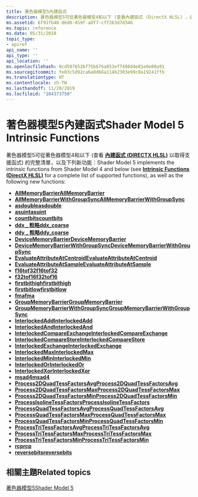 ```yaml
---
title: 著色器模型5內建函式
description: 著色器模型5可從著色器模型4和以下 (查看內建函式 (DirectX HLSL) ，以取得支援函式的完整清單) 以及下列新功能
ms.assetid: 6f91fb40-d6d0-459f-adf7-cff263d7d346
ms.topic: reference
ms.date: 05/31/2018
topic_type:
- apiref
api_name: ''
api_type: ''
api_location: ''
ms.openlocfilehash: 0cd5976526f75b676a853ef7480d4e81e0e00a91
ms.sourcegitcommit: fe03c5d92ca6a0d66a114b2303e99c0a19241ffb
ms.translationtype: HT
ms.contentlocale: zh-TW
ms.lasthandoff: 11/20/2019
ms.locfileid: "104373750"
---
```

# <a name="shader-model-5-intrinsic-functions"></a><span data-ttu-id="c3538-103">著色器模型5內建函式</span><span class="sxs-lookup"><span data-stu-id="c3538-103">Shader Model 5 Intrinsic Functions</span></span>

<span data-ttu-id="c3538-104">著色器模型5可從著色器模型4和以下 (查看 [**內建函式 (DIRECTX HLSL)**](dx-graphics-hlsl-intrinsic-functions.md) 以取得支援函式) 的完整清單，以及下列新功能：</span><span class="sxs-lookup"><span data-stu-id="c3538-104">Shader Model 5 implements the intrinsic functions from Shader Model 4 and below (see [**Intrinsic Functions (DirectX HLSL)**](dx-graphics-hlsl-intrinsic-functions.md) for a complete list of supported functions), as well as the following new functions:</span></span>

-   [<span data-ttu-id="c3538-105">**AllMemoryBarrier**</span><span class="sxs-lookup"><span data-stu-id="c3538-105">**AllMemoryBarrier**</span></span>](allmemorybarrier.md)
-   [<span data-ttu-id="c3538-106">**AllMemoryBarrierWithGroupSync**</span><span class="sxs-lookup"><span data-stu-id="c3538-106">**AllMemoryBarrierWithGroupSync**</span></span>](allmemorybarrierwithgroupsync.md)
-   [<span data-ttu-id="c3538-107">**asdouble**</span><span class="sxs-lookup"><span data-stu-id="c3538-107">**asdouble**</span></span>](asdouble.md)
-   [<span data-ttu-id="c3538-108">**asuint**</span><span class="sxs-lookup"><span data-stu-id="c3538-108">**asuint**</span></span>](asuint.md)
-   [<span data-ttu-id="c3538-109">**countbits**</span><span class="sxs-lookup"><span data-stu-id="c3538-109">**countbits**</span></span>](countbits.md)
-   [<span data-ttu-id="c3538-110">**ddx \_ 粗略**</span><span class="sxs-lookup"><span data-stu-id="c3538-110">**ddx\_coarse**</span></span>](ddx-coarse.md)
-   [<span data-ttu-id="c3538-111">**ddy \_ 粗略**</span><span class="sxs-lookup"><span data-stu-id="c3538-111">**ddy\_coarse**</span></span>](ddy-coarse.md)
-   [<span data-ttu-id="c3538-112">**DeviceMemoryBarrier**</span><span class="sxs-lookup"><span data-stu-id="c3538-112">**DeviceMemoryBarrier**</span></span>](devicememorybarrier.md)
-   [<span data-ttu-id="c3538-113">**DeviceMemoryBarrierWithGroupSync**</span><span class="sxs-lookup"><span data-stu-id="c3538-113">**DeviceMemoryBarrierWithGroupSync**</span></span>](devicememorybarrierwithgroupsync.md)
-   [<span data-ttu-id="c3538-114">**EvaluateAttributeAtCentroid**</span><span class="sxs-lookup"><span data-stu-id="c3538-114">**EvaluateAttributeAtCentroid**</span></span>](evaluateattributeatcentroid.md)
-   [<span data-ttu-id="c3538-115">**EvaluateAttributeAtSample**</span><span class="sxs-lookup"><span data-stu-id="c3538-115">**EvaluateAttributeAtSample**</span></span>](evaluateattributeatsample.md)
-   [<span data-ttu-id="c3538-116">**f16tof32**</span><span class="sxs-lookup"><span data-stu-id="c3538-116">**f16tof32**</span></span>](f16tof32.md)
-   [<span data-ttu-id="c3538-117">**f32tof16**</span><span class="sxs-lookup"><span data-stu-id="c3538-117">**f32tof16**</span></span>](f32tof16.md)
-   [<span data-ttu-id="c3538-118">**firstbithigh**</span><span class="sxs-lookup"><span data-stu-id="c3538-118">**firstbithigh**</span></span>](firstbithigh.md)
-   [<span data-ttu-id="c3538-119">**firstbitlow**</span><span class="sxs-lookup"><span data-stu-id="c3538-119">**firstbitlow**</span></span>](firstbitlow.md)
-   [<span data-ttu-id="c3538-120">**fma**</span><span class="sxs-lookup"><span data-stu-id="c3538-120">**fma**</span></span>](dx-graphics-hlsl-fma.md)
-   [<span data-ttu-id="c3538-121">**GroupMemoryBarrier**</span><span class="sxs-lookup"><span data-stu-id="c3538-121">**GroupMemoryBarrier**</span></span>](groupmemorybarrier.md)
-   [<span data-ttu-id="c3538-122">**GroupMemoryBarrierWithGroupSync**</span><span class="sxs-lookup"><span data-stu-id="c3538-122">**GroupMemoryBarrierWithGroupSync**</span></span>](groupmemorybarrierwithgroupsync.md)
-   [<span data-ttu-id="c3538-123">**InterlockedAdd**</span><span class="sxs-lookup"><span data-stu-id="c3538-123">**InterlockedAdd**</span></span>](interlockedadd.md)
-   [<span data-ttu-id="c3538-124">**InterlockedAnd**</span><span class="sxs-lookup"><span data-stu-id="c3538-124">**InterlockedAnd**</span></span>](interlockedand.md)
-   [<span data-ttu-id="c3538-125">**InterlockedCompareExchange**</span><span class="sxs-lookup"><span data-stu-id="c3538-125">**InterlockedCompareExchange**</span></span>](interlockedcompareexchange.md)
-   [<span data-ttu-id="c3538-126">**InterlockedCompareStore**</span><span class="sxs-lookup"><span data-stu-id="c3538-126">**InterlockedCompareStore**</span></span>](interlockedcomparestore.md)
-   [<span data-ttu-id="c3538-127">**InterlockedExchange**</span><span class="sxs-lookup"><span data-stu-id="c3538-127">**InterlockedExchange**</span></span>](interlockedexchange.md)
-   [<span data-ttu-id="c3538-128">**InterlockedMax**</span><span class="sxs-lookup"><span data-stu-id="c3538-128">**InterlockedMax**</span></span>](interlockedmax.md)
-   [<span data-ttu-id="c3538-129">**InterlockedMin**</span><span class="sxs-lookup"><span data-stu-id="c3538-129">**InterlockedMin**</span></span>](interlockedmin.md)
-   [<span data-ttu-id="c3538-130">**InterlockedOr**</span><span class="sxs-lookup"><span data-stu-id="c3538-130">**InterlockedOr**</span></span>](interlockedor.md)
-   [<span data-ttu-id="c3538-131">**InterlockedXor**</span><span class="sxs-lookup"><span data-stu-id="c3538-131">**InterlockedXor**</span></span>](interlockedxor.md)
-   [<span data-ttu-id="c3538-132">**msad4**</span><span class="sxs-lookup"><span data-stu-id="c3538-132">**msad4**</span></span>](dx-graphics-hlsl-msad4.md)
-   [<span data-ttu-id="c3538-133">**Process2DQuadTessFactorsAvg**</span><span class="sxs-lookup"><span data-stu-id="c3538-133">**Process2DQuadTessFactorsAvg**</span></span>](process2dquadtessfactorsavg.md)
-   [<span data-ttu-id="c3538-134">**Process2DQuadTessFactorsMax**</span><span class="sxs-lookup"><span data-stu-id="c3538-134">**Process2DQuadTessFactorsMax**</span></span>](process2dquadtessfactorsmax.md)
-   [<span data-ttu-id="c3538-135">**Process2DQuadTessFactorsMin**</span><span class="sxs-lookup"><span data-stu-id="c3538-135">**Process2DQuadTessFactorsMin**</span></span>](process2dquadtessfactorsmin.md)
-   [<span data-ttu-id="c3538-136">**ProcessIsolineTessFactors**</span><span class="sxs-lookup"><span data-stu-id="c3538-136">**ProcessIsolineTessFactors**</span></span>](processisolinetessfactors.md)
-   [<span data-ttu-id="c3538-137">**ProcessQuadTessFactorsAvg**</span><span class="sxs-lookup"><span data-stu-id="c3538-137">**ProcessQuadTessFactorsAvg**</span></span>](processquadtessfactorsavg.md)
-   [<span data-ttu-id="c3538-138">**ProcessQuadTessFactorsMax**</span><span class="sxs-lookup"><span data-stu-id="c3538-138">**ProcessQuadTessFactorsMax**</span></span>](processquadtessfactorsmax.md)
-   [<span data-ttu-id="c3538-139">**ProcessQuadTessFactorsMin**</span><span class="sxs-lookup"><span data-stu-id="c3538-139">**ProcessQuadTessFactorsMin**</span></span>](processquadtessfactorsmin.md)
-   [<span data-ttu-id="c3538-140">**ProcessTriTessFactorsAvg**</span><span class="sxs-lookup"><span data-stu-id="c3538-140">**ProcessTriTessFactorsAvg**</span></span>](processtritessfactorsavg.md)
-   [<span data-ttu-id="c3538-141">**ProcessTriTessFactorsMax**</span><span class="sxs-lookup"><span data-stu-id="c3538-141">**ProcessTriTessFactorsMax**</span></span>](processtritessfactorsmax.md)
-   [<span data-ttu-id="c3538-142">**ProcessTriTessFactorsMin**</span><span class="sxs-lookup"><span data-stu-id="c3538-142">**ProcessTriTessFactorsMin**</span></span>](processtritessfactorsmin.md)
-   [<span data-ttu-id="c3538-143">**rcp**</span><span class="sxs-lookup"><span data-stu-id="c3538-143">**rcp**</span></span>](rcp.md)
-   [<span data-ttu-id="c3538-144">**reversebits**</span><span class="sxs-lookup"><span data-stu-id="c3538-144">**reversebits**</span></span>](reversebits.md)

## <a name="related-topics"></a><span data-ttu-id="c3538-145">相關主題</span><span class="sxs-lookup"><span data-stu-id="c3538-145">Related topics</span></span>

<dl> <dt>

[<span data-ttu-id="c3538-146">著色器模型5</span><span class="sxs-lookup"><span data-stu-id="c3538-146">Shader Model 5</span></span>](d3d11-graphics-reference-sm5.md)
</dt> </dl>

 

 




